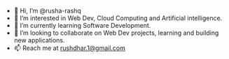 - 👋 Hi, I’m @rusha-rashq
- 👀 I’m interested in Web Dev, Cloud Computing and Artificial intelligence.
- 🌱 I’m currently learning Software Development.
- 💞️ I’m looking to collaborate on Web Dev projects, learning and building new applications.
- 📫 Reach me at rushdhar.1@gmail.com

<!---
rusha-rashq/rusha-rashq is a ✨ special ✨ repository because its `README.md` (this file) appears on your GitHub profile.
You can click the Preview link to take a look at your changes.
--->
